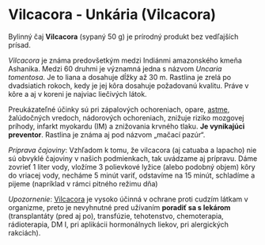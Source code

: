 Vilcacora - Unkária (Vilcacora)
===============================

Bylinný čaj **Vilcacora** (sypaný 50 g) je prírodný produkt bez vedľajších
prísad.

*Vilcacora* je známa predovšetkým medzi Indiánmi amazonského kmeňa Ashanika.
Medzi 60 druhmi je významná jedna s názvom *Uncaria tomentosa*. Je to liana a
dosahuje dĺžky až 30 m. Rastlina je zrelá po dvadsiatich rokoch, kedy je jej
kôra dosahuje požadovanú kvalitu. Práve v kôre a aj v koreni je najviac
liečivých látok.

Preukázateľné účinky sú pri zápalových ochoreniach, opare,
[astme](/diagnozy/asthma), žalúdočných vredoch, nádorových ochoreniach, znižuje
riziko mozgovej príhody, infarkt myokardu (IM) a znižovania krvného tlaku. **Je
vynikajúci preventor**. Rastlina je známa aj pod názvom „mačací pazúr“.

*Príprava čajoviny*: Vzhľadom k tomu, že vilcacora (aj catuaba a lapacho) nie sú
obvyklé čajoviny v našich podmienkach, tak uvádzame aj prípravu. Dáme zovrieť 1
liter vody, vložíme 3 polievkové lyžice (alebo podobný objem) kôry do vriacej
vody, necháme 5 minút variť, odstavíme na 15 minút, schladíme a pijeme
(napríklad v rámci pitného režimu dňa)

*Upozornenie*: [Vilcacora](/sip/bylinky/vilcacora/) je vysoko účinná v ochrane proti
cudzím látkam v organizme, preto je nevyhnutné pred užívaním **poradiť sa s
lekárom** (transplantáty (pred aj po), transfúzie, tehotenstvo, chemoterapia,
rádioterapia, DM I, pri aplikácii hormonálnych liekov, pri alergických
rakciách).

